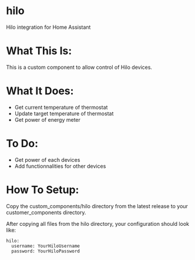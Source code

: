 # hilo
Hilo integration for Home Assistant

# What This Is:
This is a custom component to allow control of Hilo devices.

# What It Does:
- Get current temperature of thermostat
- Update target temperature of thermostat
- Get power of energy meter

# To Do:
- Get power of each devices
- Add functionnalities for other devices

# How To Setup:
Copy the custom_components/hilo directory from the latest release to your customer_components directory.

After copying all files from the hilo directory, your configuration should look like:
```
hilo:
  username: YourHiloUsername
  password: YourHiloPassword
```
